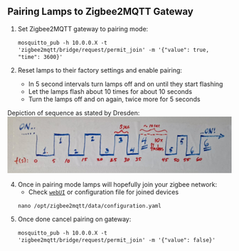 ## Pairing Lamps to Zigbee2MQTT Gateway

1. Set Zigbee2MQTT gateway to pairing mode:
   ```
   mosquitto_pub -h 10.0.0.X -t 'zigbee2mqtt/bridge/request/permit_join' -m '{"value": true, "time": 3600}'
   ```
   
3. Reset lamps to their factory settings and enable pairing:
    
   - In 5 second intervals turn lamps off and on until they start flashing
   - Let the lamps flash about 10 times for about 10 seconds
   - Turn the lamps off and on again, twice more for 5 seconds

  Depiction of sequence as stated by Dresden:
     ![Factory Reset of Zigbee Lamp](https://raw.githubusercontent.com/gatnalysing/zigbee-mqtt-python/main/pictures/factoryresetlamp.jpeg)


4. Once in pairing mode lamps will hopefully join your zigbee network:
   - Check  [`webUI`](http://10.0.0.X:8080/) or configuration file for joined devices
   ```
   nano /opt/zigbee2mqtt/data/configuration.yaml
   ```
5. Once done cancel pairing on gateway:
   ```
   mosquitto_pub -h 10.0.0.X -t 'zigbee2mqtt/bridge/request/permit_join' -m '{"value": false}'
   ```
